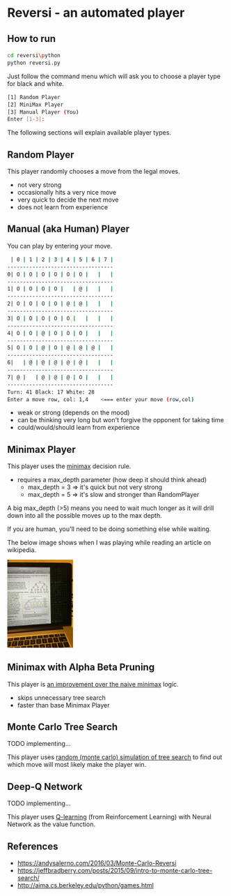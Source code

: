 # Reversi - an automated player

## How to run 

```bash
cd reversi\python
python reversi.py
```

Just follow the command menu which will ask you to choose a player type for black and white.  

```bash
[1] Random Player
[2] MiniMax Player
[3] Manual Player (You)
Enter [1-3]: 
```

The following sections will explain available player types.

## Random Player

This player randomly chooses a move from the legal moves.

- not very strong
- occasionally hits a very nice move
- very quick to decide the next move
- does not learn from experience

## Manual (aka Human) Player

You can play by entering your move.

```bash
 | 0 | 1 | 2 | 3 | 4 | 5 | 6 | 7 | 
----------------------------------
0| O | O | O | O | O | O |   |   | 
----------------------------------
1| O | O | O | O |   | @ |   |   | 
----------------------------------
2| O | O | O | O | @ | @ |   |   | 
----------------------------------
3| O | O | O | O | O |   |   |   | 
----------------------------------
4| O | O | @ | O | O | O |   |   | 
----------------------------------
5| O | O | @ | O | @ | @ | @ |   | 
----------------------------------
6|   | @ | @ | @ | @ | @ |   |   | 
----------------------------------
7| @ |   | @ | @ | @ | O |   |   | 
----------------------------------
Turn: 41 Black: 17 White: 28
Enter a move row, col: 1,4    <=== enter your move (row,col)
```

- weak or strong (depends on the mood)
- can be thinking very long but won't forgive the opponent for taking time 
- could/would/should learn from experience

## Minimax Player

This player uses the [minimax](https://en.wikipedia.org/wiki/Minimax) decision rule. 

- requires a max_depth parameter (how deep it should think ahead)
  + max_depth = 3 => it's quick but not very strong
  + max_depth = 5 => it's slow and stronger than RandomPlayer

A big max_depth (>5) means you need to wait much longer as it will drill down 
into all the possible moves up to the max depth.

If you are human, you'll need to be doing something else while waiting.  

The below image shows when I was playing while reading an article on wikipedia.

<img src="images/reversi_play.png" width="30%"/>

## Minimax with Alpha Beta Pruning

This player is [an improvement over the naive minimax](https://en.wikipedia.org/wiki/Alpha–beta_pruning) logic.

- skips unnecessary tree search
- faster than base Minimax Player

## Monte Carlo Tree Search

TODO implementing...

This player uses [random (monte carlo) simulation of tree search](https://en.wikipedia.org/wiki/Monte_Carlo_tree_search) to find out 
which move will most likely make the player win.

## Deep-Q Network

TODO implementing...

This player uses [Q-learning](https://en.wikipedia.org/wiki/Q-learning) (from Reinforcement Learning) with Neural Network as the value function.

## References
- https://andysalerno.com/2016/03/Monte-Carlo-Reversi
- https://jeffbradberry.com/posts/2015/09/intro-to-monte-carlo-tree-search/
- http://aima.cs.berkeley.edu/python/games.html

